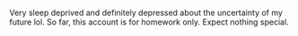 Very sleep deprived and definitely depressed about the uncertainty of my future lol.
So far, this account is for homework only. Expect nothing special.
